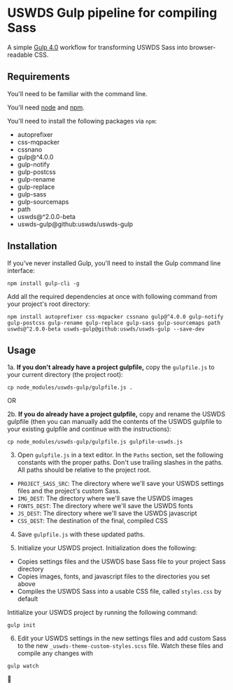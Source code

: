 # USWDS Gulp pipeline for compiling Sass
A simple [Gulp 4.0](https://gulpjs.com/) workflow for transforming USWDS Sass into browser-readable CSS.

## Requirements
You'll need to be familiar with the command line.

You'll need [node](https://nodejs.org/en/download/) and [npm](https://www.npmjs.com/get-npm).

You'll need to install the following packages via `npm`:
- autoprefixer
- css-mqpacker
- cssnano
- gulp@^4.0.0
- gulp-notify
- gulp-postcss
- gulp-rename
- gulp-replace
- gulp-sass
- gulp-sourcemaps
- path
- uswds@^2.0.0-beta
- uswds-gulp@github:uswds/uswds-gulp

## Installation
If you've never installed Gulp, you'll need to install the Gulp command line interface:

```
npm install gulp-cli -g
```

Add all the required dependencies at once with following command from your project's root directory:

```
npm install autoprefixer css-mqpacker cssnano gulp@^4.0.0 gulp-notify gulp-postcss gulp-rename gulp-replace gulp-sass gulp-sourcemaps path uswds@^2.0.0-beta uswds-gulp@github:uswds/uswds-gulp --save-dev
```

## Usage
1a. **If you don't already have a project gulpfile,** copy the `gulpfile.js` to your current directory (the project root):

```
cp node_modules/uswds-gulp/gulpfile.js .
```

OR

2b. **If you do already have a project gulpfile,** copy and rename the USWDS gulpfile (then you can manually add the contents of the USWDS gulpfile to your existing gulpfile and continue with the instructions):

```
cp node_modules/uswds-gulp/gulpfile.js gulpfile-uswds.js
```

3. Open `gulpfile.js` in a text editor. In the `Paths` section, set the following constants with the proper paths. Don't use trailing slashes in the paths. All paths should be relative to the project root.

  - `PROJECT_SASS_SRC`: The directory where we'll save your USWDS settings files and the project's custom Sass.
  - `IMG_DEST`: The directory where we'll save the USWDS images
  - `FONTS_DEST`: The directory where we'll save the USWDS fonts
  - `JS_DEST`: The directory where we'll save the USWDS javascript
  - `CSS_DEST`: The destination of the final, compiled CSS


4. Save `gulpfile.js` with these updated paths.

5. Initialize your USWDS project. Initialization does the following:

  - Copies settings files and the USWDS base Sass file to your project Sass directory
  - Copies images, fonts, and javascript files to the directories you set above
  - Compiles the USWDS Sass into a usable CSS file, called `styles.css` by default


Intitialize your USWDS project by running the following command:

```
gulp init
```

6. Edit your USWDS settings in the new settings files and add custom Sass to the new `_uswds-theme-custom-styles.scss` file. Watch these files and compile any changes with

```
gulp watch
```

:rocket:
